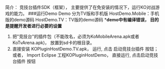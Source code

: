 简介：
竞技台插件SDK（框架）， 主要提供了在免安装的情况下，运行KO对战游戏的能力。
###运行Demo
Demo 分为TV版和手机版
HostDemo.Mobile：手机版的demo源码
HostDemo.TV：TV版的demo源码
***demo中有编译错误， 目的是提醒开发者进行必要的设置**

1. 把"竞技台"的插件包（不能改名，必须为KoMobileArena.apk或者KoTvArena.apk)， 放置到sd卡的根目录。
2. 直接安装 KOPluginHostDemo.TV.apk，  运行, 点击 启动竞技台插件 按钮；
或者，
Import Eclipse 工程KOPluginHostDemo， 直接运行, 点击启动竞技台插件 按钮

